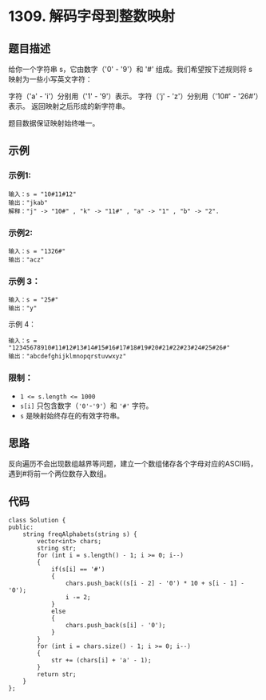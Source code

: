 # 1309. 解码字母到整数映射

## 题目描述

给你一个字符串 s，它由数字（'0' - '9'）和 '#' 组成。我们希望按下述规则将 s 映射为一些小写英文字符：

字符（'a' - 'i'）分别用（'1' - '9'）表示。
字符（'j' - 'z'）分别用（'10#' - '26#'）表示。 
返回映射之后形成的新字符串。

题目数据保证映射始终唯一。

## 示例

### 示例1:

```
输入：s = "10#11#12"
输出："jkab"
解释："j" -> "10#" , "k" -> "11#" , "a" -> "1" , "b" -> "2".
```

### 示例2:

```
输入：s = "1326#"
输出："acz"
```

### 示例 3：

```
输入：s = "25#"
输出："y"
```

示例 4：

```
输入：s = "12345678910#11#12#13#14#15#16#17#18#19#20#21#22#23#24#25#26#"
输出："abcdefghijklmnopqrstuvwxyz"
```

### 限制：

- `1 <= s.length <= 1000`
- `s[i]` 只包含数字（`'0'`-`'9'`）和 `'#'` 字符。
- `s` 是映射始终存在的有效字符串。

## 思路

反向遍历不会出现数组越界等问题，建立一个数组储存各个字母对应的ASCII码，遇到#将前一个两位数存入数组。

## 代码

```
class Solution {
public:
    string freqAlphabets(string s) {
        vector<int> chars;
        string str;
        for (int i = s.length() - 1; i >= 0; i--)
        {
            if(s[i] == '#')
            {
                chars.push_back((s[i - 2] - '0') * 10 + s[i - 1] - '0');
                i -= 2;
            }
            else
            {
                chars.push_back(s[i] - '0');
            }
        }
        for (int i = chars.size() - 1; i >= 0; i--)
        {
            str += (chars[i] + 'a' - 1);
        }
        return str;
    }
};
```

